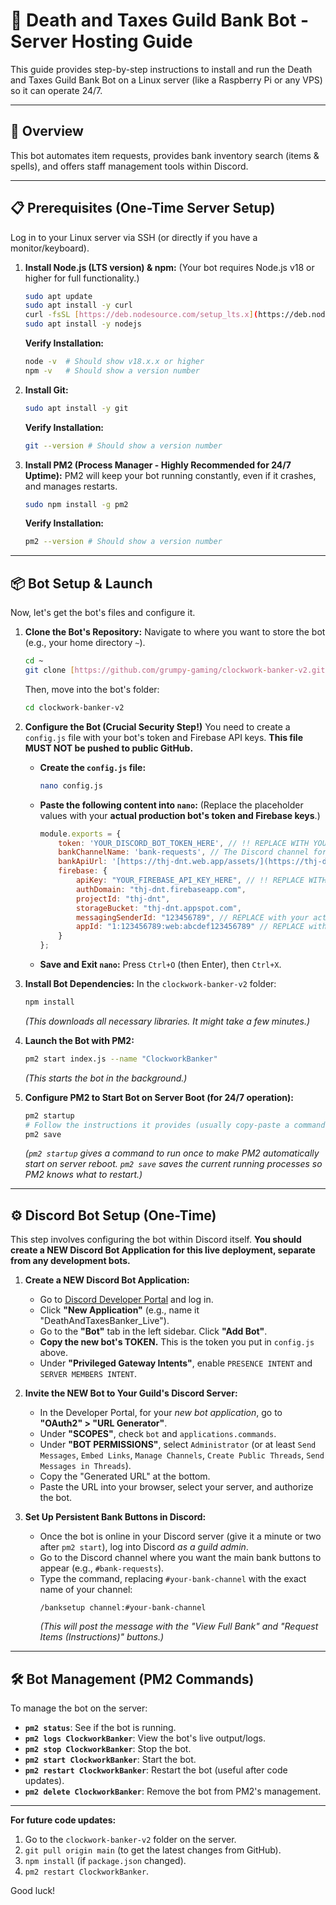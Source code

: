# 🤖 Death and Taxes Guild Bank Bot - Server Hosting Guide

This guide provides step-by-step instructions to install and run the Death and Taxes Guild Bank Bot on a Linux server (like a Raspberry Pi or any VPS) so it can operate 24/7.

---

## 🚀 Overview

This bot automates item requests, provides bank inventory search (items & spells), and offers staff management tools within Discord.

---

## 📋 Prerequisites (One-Time Server Setup)

Log in to your Linux server via SSH (or directly if you have a monitor/keyboard).

1.  **Install Node.js (LTS version) & npm:**
    (Your bot requires Node.js v18 or higher for full functionality.)
    ```bash
    sudo apt update
    sudo apt install -y curl
    curl -fsSL [https://deb.nodesource.com/setup_lts.x](https://deb.nodesource.com/setup_lts.x) | sudo -E bash -
    sudo apt install -y nodejs
    ```
    **Verify Installation:**
    ```bash
    node -v  # Should show v18.x.x or higher
    npm -v   # Should show a version number
    ```

2.  **Install Git:**
    ```bash
    sudo apt install -y git
    ```
    **Verify Installation:**
    ```bash
    git --version # Should show a version number
    ```

3.  **Install PM2 (Process Manager - Highly Recommended for 24/7 Uptime):**
    PM2 will keep your bot running constantly, even if it crashes, and manages restarts.
    ```bash
    sudo npm install -g pm2
    ```
    **Verify Installation:**
    ```bash
    pm2 --version # Should show a version number
    ```

---

## 📦 Bot Setup & Launch

Now, let's get the bot's files and configure it.

1.  **Clone the Bot's Repository:**
    Navigate to where you want to store the bot (e.g., your home directory `~`).
    ```bash
    cd ~
    git clone [https://github.com/grumpy-gaming/clockwork-banker-v2.git](https://github.com/grumpy-gaming/clockwork-banker-v2.git)
    ```
    Then, move into the bot's folder:
    ```bash
    cd clockwork-banker-v2
    ```

2.  **Configure the Bot (Crucial Security Step!)**
    You need to create a `config.js` file with your bot's token and Firebase API keys. **This file MUST NOT be pushed to public GitHub.**

    * **Create the `config.js` file:**
        ```bash
        nano config.js
        ```
    * **Paste the following content into `nano`:**
        (Replace the placeholder values with your **actual production bot's token and Firebase keys**.)
        ```javascript
        module.exports = {
            token: 'YOUR_DISCORD_BOT_TOKEN_HERE', // !! REPLACE WITH YOUR ACTUAL LIVE BOT TOKEN !!
            bankChannelName: 'bank-requests', // The Discord channel for requests (e.g., 'bank-requests')
            bankApiUrl: '[https://thj-dnt.web.app/assets/](https://thj-dnt.web.app/assets/)', // Base URL for inventory files (from the main bank web app)
            firebase: {
                apiKey: "YOUR_FIREBASE_API_KEY_HERE", // !! REPLACE WITH YOUR ACTUAL FIREBASE API KEY !!
                authDomain: "thj-dnt.firebaseapp.com",
                projectId: "thj-dnt",
                storageBucket: "thj-dnt.appspot.com",
                messagingSenderId: "123456789", // REPLACE with your actual Sender ID from Firebase
                appId: "1:123456789:web:abcdef123456789" // REPLACE with your actual App ID from Firebase
            }
        };
        ```
    * **Save and Exit `nano`:** Press `Ctrl+O` (then Enter), then `Ctrl+X`.

3.  **Install Bot Dependencies:**
    In the `clockwork-banker-v2` folder:
    ```bash
    npm install
    ```
    *(This downloads all necessary libraries. It might take a few minutes.)*

4.  **Launch the Bot with PM2:**
    ```bash
    pm2 start index.js --name "ClockworkBanker"
    ```
    *(This starts the bot in the background.)*

5.  **Configure PM2 to Start Bot on Server Boot (for 24/7 operation):**
    ```bash
    pm2 startup
    # Follow the instructions it provides (usually copy-paste a command like 'sudo env PATH=...')
    pm2 save
    ```
    *(`pm2 startup` gives a command to run once to make PM2 automatically start on server reboot. `pm2 save` saves the current running processes so PM2 knows what to restart.)*

---

## ⚙️ Discord Bot Setup (One-Time)

This step involves configuring the bot within Discord itself. **You should create a NEW Discord Bot Application for this live deployment, separate from any development bots.**

1.  **Create a NEW Discord Bot Application:**
    * Go to [Discord Developer Portal](https://discord.com/developers/applications) and log in.
    * Click **"New Application"** (e.g., name it "DeathAndTaxesBanker_Live").
    * Go to the **"Bot"** tab in the left sidebar. Click **"Add Bot"**.
    * **Copy the new bot's TOKEN.** This is the token you put in `config.js` above.
    * Under **"Privileged Gateway Intents"**, enable `PRESENCE INTENT` and `SERVER MEMBERS INTENT`.

2.  **Invite the NEW Bot to Your Guild's Discord Server:**
    * In the Developer Portal, for your *new bot application*, go to **"OAuth2" > "URL Generator"**.
    * Under **"SCOPES"**, check `bot` and `applications.commands`.
    * Under **"BOT PERMISSIONS"**, select `Administrator` (or at least `Send Messages`, `Embed Links`, `Manage Channels`, `Create Public Threads`, `Send Messages in Threads`).
    * Copy the "Generated URL" at the bottom.
    * Paste the URL into your browser, select your server, and authorize the bot.

3.  **Set Up Persistent Bank Buttons in Discord:**
    * Once the bot is online in your Discord server (give it a minute or two after `pm2 start`), log into Discord *as a guild admin*.
    * Go to the Discord channel where you want the main bank buttons to appear (e.g., `#bank-requests`).
    * Type the command, replacing `#your-bank-channel` with the exact name of your channel:
        ```
        /banksetup channel:#your-bank-channel
        ```
        *(This will post the message with the "View Full Bank" and "Request Items (Instructions)" buttons.)*

---

## 🛠️ Bot Management (PM2 Commands)

To manage the bot on the server:

* **`pm2 status`**: See if the bot is running.
* **`pm2 logs ClockworkBanker`**: View the bot's live output/logs.
* **`pm2 stop ClockworkBanker`**: Stop the bot.
* **`pm2 start ClockworkBanker`**: Start the bot.
* **`pm2 restart ClockworkBanker`**: Restart the bot (useful after code updates).
* **`pm2 delete ClockworkBanker`**: Remove the bot from PM2's management.

---

**For future code updates:**

1.  Go to the `clockwork-banker-v2` folder on the server.
2.  `git pull origin main` (to get the latest changes from GitHub).
3.  `npm install` (if `package.json` changed).
4.  `pm2 restart ClockworkBanker`.

Good luck!
